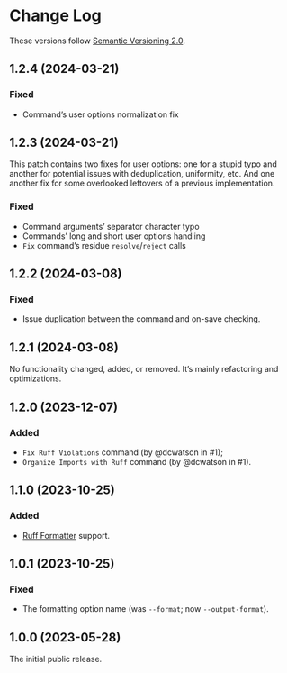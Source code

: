 # Change Log

These versions follow [Semantic Versioning 2.0](https://semver.org).

## 1.2.4 (2024-03-21)

### Fixed

- Command’s user options normalization fix

## 1.2.3 (2024-03-21)

This patch contains two fixes for user options: one for a stupid typo and another for
potential issues with deduplication, uniformity, etc. And one another fix for some
overlooked leftovers of a previous implementation.

### Fixed

- Command arguments’ separator character typo
- Commands’ long and short user options handling
- `Fix` command’s residue `resolve`/`reject` calls

## 1.2.2 (2024-03-08)

### Fixed

- Issue duplication between the command and on-save checking.

## 1.2.1 (2024-03-08)

No functionality changed, added, or removed. It’s mainly refactoring and optimizations.

## 1.2.0 (2023-12-07)

### Added

- `Fix Ruff Violations` command (by @dcwatson in #1);
- `Organize Imports with Ruff` command (by @dcwatson in #1).

## 1.1.0 (2023-10-25)

### Added

- [Ruff Formatter][ruff-fmt] support.

[ruff-fmt]: https://astral.sh/blog/the-ruff-formatter

## 1.0.1 (2023-10-25)

### Fixed

- The formatting option name (was `--format`; now `--output-format`).

## 1.0.0 (2023-05-28)

The initial public release.
